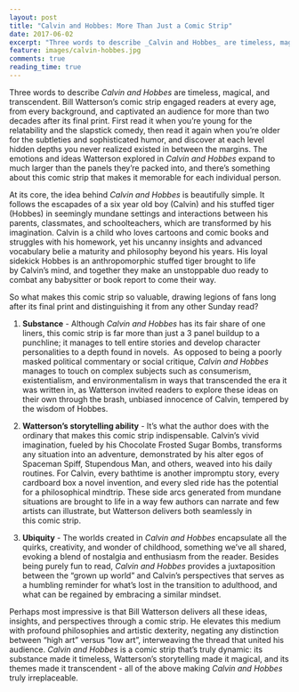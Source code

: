 ```yaml
---
layout: post
title: "Calvin and Hobbes: More Than Just a Comic Strip"
date: 2017-06-02
excerpt: "Three words to describe _Calvin and Hobbes_ are timeless, magical, and transcendent."
feature: images/calvin-hobbes.jpg
comments: true
reading_time: true
---
```


Three words to describe _Calvin and Hobbes_ are timeless, magical, and transcendent. Bill Watterson’s comic strip engaged readers at every age, from every background, and captivated an audience for more than two decades after its final print. First read it when you’re young for the relatability and the slapstick comedy, then read it again when you’re older for the subtleties and sophisticated humor, and discover at each level hidden depths you never realized existed in between the margins. The emotions and ideas Watterson explored in _Calvin and Hobbes_ expand to much larger than the panels they’re packed into, and there’s something about this comic strip that makes it memorable for each individual person.

At its core, the idea behind _Calvin and Hobbes_ is beautifully simple. It follows the escapades of a six year old boy (Calvin) and his stuffed tiger (Hobbes) in seemingly mundane settings and interactions between his parents, classmates, and schoolteachers, which are transformed by his imagination. Calvin is a child who loves cartoons and comic books and struggles with his homework, yet his uncanny insights and advanced vocabulary belie a maturity and philosophy beyond his years. His loyal sidekick Hobbes is an anthropomorphic stuffed tiger brought to life by Calvin’s mind, and together they make an unstoppable duo ready to combat any babysitter or book report to come their way.

So what makes this comic strip so valuable, drawing legions of fans long after its final print and distinguishing it from any other Sunday read?

1. **Substance** - Although _Calvin and Hobbes_ has its fair share of one liners, this comic strip is far more than just a 3 panel buildup to a punchline; it manages to tell entire stories and develop character personalities to a depth found in novels.  As opposed to being a poorly masked political commentary or social critique, _Calvin and Hobbes_ manages to touch on complex subjects such as consumerism, existentialism, and environmentalism in ways that transcended the era it was written in, as Watterson invited readers to explore these ideas on their own through the brash, unbiased innocence of Calvin, tempered by the wisdom of Hobbes.

1. **Watterson’s storytelling ability** - It’s what the author does with the ordinary that makes this comic strip indispensable. Calvin’s vivid imagination, fueled by his Chocolate Frosted Sugar Bombs, transforms any situation into an adventure, demonstrated by his alter egos of Spaceman Spiff, Stupendous Man, and others, weaved into his daily routines. For Calvin, every bathtime is another impromptu story, every cardboard box a novel invention, and every sled ride has the potential for a philosophical mindtrip. These side arcs generated from mundane situations are brought to life in a way few authors can narrate and few artists can illustrate, but Watterson delivers both seamlessly in this comic strip.

1. **Ubiquity** - The worlds created in _Calvin and Hobbes_ encapsulate all the quirks, creativity, and wonder of childhood, something we’ve all shared, evoking a blend of nostalgia and enthusiasm from the reader. Besides being purely fun to read, _Calvin and Hobbes_ provides a juxtaposition between the “grown up world” and Calvin’s perspectives that serves as a humbling reminder for what’s lost in the transition to adulthood, and what can be regained by embracing a similar mindset.

Perhaps most impressive is that Bill Watterson delivers all these ideas, insights, and perspectives through a comic strip. He elevates this medium with profound philosophies and artistic dexterity, negating any distinction between “high art” versus “low art”, interweaving the thread that united his audience. _Calvin and Hobbes_ is a comic strip that’s truly dynamic: its substance made it timeless, Watterson’s storytelling made it magical, and its themes made it transcendent - all of the above making _Calvin and Hobbes_ truly irreplaceable.
